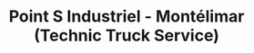 ---
title: "Point S Industriel - Montélimar (Technic Truck Service)"
url: /montelimar/point-s-industriel-montelimar-technic-truck-service/
shop: réparation de voitures
---
